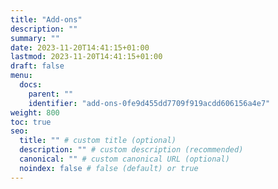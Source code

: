 ```yaml
---
title: "Add-ons"
description: ""
summary: ""
date: 2023-11-20T14:41:15+01:00
lastmod: 2023-11-20T14:41:15+01:00
draft: false
menu:
  docs:
    parent: ""
    identifier: "add-ons-0fe9d455dd7709f919acdd606156a4e7"
weight: 800
toc: true
seo:
  title: "" # custom title (optional)
  description: "" # custom description (recommended)
  canonical: "" # custom canonical URL (optional)
  noindex: false # false (default) or true
---
```

